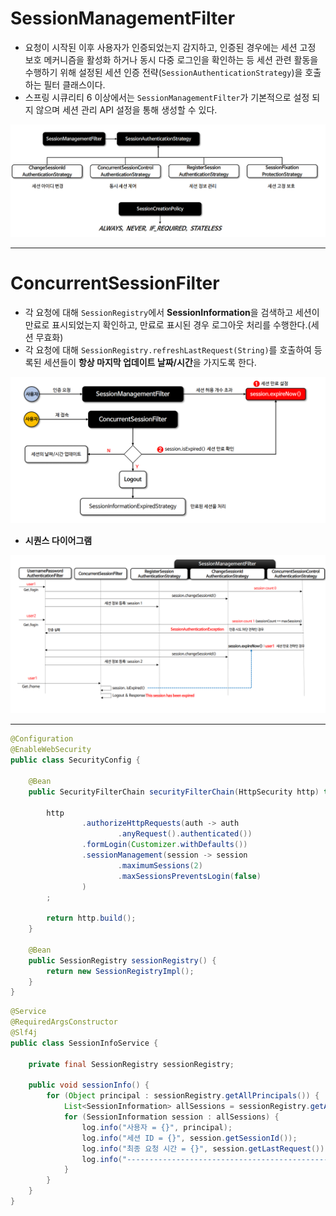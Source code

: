 # SessionManagementFilter

- 요청이 시작된 이후 사용자가 인증되었는지 감지하고, 인증된 경우에는 세션 고정 보호 메커니즘을 활성화 하거나 동시 다중 로그인을
    확인하는 등 세션 관련 활동을 수행하기 위해 설정된 세션 인증 전략(`SessionAuthenticationStrategy`)을 호출하는 필터 클래스이다.
- 스프링 시큐리티 6 이상에서는 `SessionManagementFilter`가 기본적으로 설정 되지 않으며 세션 관리 API 설정을 통해 생성할 수 있다.

![img_6.png](image/img_6.png)

---

# ConcurrentSessionFilter

- 각 요청에 대해 `SessionRegistry`에서 **SessionInformation**을 검색하고 세션이 만료로 표시되었는지 확인하고, 만료로 표시된 경우 로그아웃 처리를 수행한다.(세션 무효화)
- 각 요청에 대해 `SessionRegistry.refreshLastRequest(String)`를 호출하여 등록된 세션들이 **항상 마지막 업데이트 날짜/시간**을 가지도록 한다.

![img_7.png](image/img_7.png)

- **시퀀스 다이어그램**

![img_8.png](image/img_8.png)

---

```java
@Configuration
@EnableWebSecurity
public class SecurityConfig {

    @Bean
    public SecurityFilterChain securityFilterChain(HttpSecurity http) throws Exception {

        http
                .authorizeHttpRequests(auth -> auth
                        .anyRequest().authenticated())
                .formLogin(Customizer.withDefaults())
                .sessionManagement(session -> session
                        .maximumSessions(2)
                        .maxSessionsPreventsLogin(false)
                )
        ;

        return http.build();
    }

    @Bean
    public SessionRegistry sessionRegistry() {
        return new SessionRegistryImpl();
    }
}
```
```java
@Service
@RequiredArgsConstructor
@Slf4j
public class SessionInfoService {

    private final SessionRegistry sessionRegistry;

    public void sessionInfo() {
        for (Object principal : sessionRegistry.getAllPrincipals()) {
            List<SessionInformation> allSessions = sessionRegistry.getAllSessions(principal, false);
            for (SessionInformation session : allSessions) {
                log.info("사용자 = {}", principal);
                log.info("세션 ID = {}", session.getSessionId());
                log.info("최종 요청 시간 = {}", session.getLastRequest());
                log.info("----------------------------------------------");
            }
        }
    }
}
```